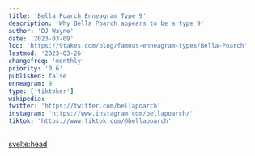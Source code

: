 ```yaml
---
title: 'Bella Poarch Enneagram Type 9'
description: 'Why Bella Poarch appears to be a type 9'
author: 'DJ Wayne'
date: '2023-03-09'
loc: 'https://9takes.com/blog/famous-enneagram-types/Bella-Poarch'
lastmod: '2023-03-26'
changefreq: 'monthly'
priority: '0.6'
published: false
enneagram: 9
type: ['tiktoker']
wikipedia:
twitter: 'https://twitter.com/bellapoarch'
instagram: 'https://www.instagram.com/bellapoarch/'
tiktok: 'https://www.tiktok.com/@bellapoarch'
---
```




<svelte:head>
  <!-- <meta property="og:image" content="https://9takes.com/types/3s/Bella-Poarch.webp" /> -->
  <link rel="canonical" href="https://9takes.com/blog/famous-enneagram-types/Bella-Poarch">
</svelte:head>
<!-- <script>
	import  PopCard  from "../../../lib/components/atoms/PopCard.svelte";
</script>
<div
	style="display: flex;
    justify-content: center;
    margin: 1rem 0;
	"
>
	<PopCard
		image={`/types/7s/${'Logan-Paul'}.webp`}
		showIcon={false}
		text="Logan Paul"
		subtext=""
	/>
</div> -->

<p class="firstLetter"></p>
